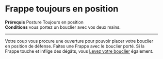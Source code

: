# Frappe toujours en position

<p><span id="ctl00_MainContent_DetailedOutput"><strong>Prérequis</strong> Posture Toujours en position <br><strong>Conditions</strong> vous portez un bouclier avec vos deux mains.<br></span></p>
<hr>
<p>Votre coup vous procure une ouverture pour pouvoir placer votre bouclier en position de défense. Faites une Frappe avec le bouclier porté. Si la Frappe touche et inflige des dégâts, vous <a href="https://2e.aonprd.com/Actions.aspx?ID=98">Levez votre bouclier</a> également.&nbsp;</p>